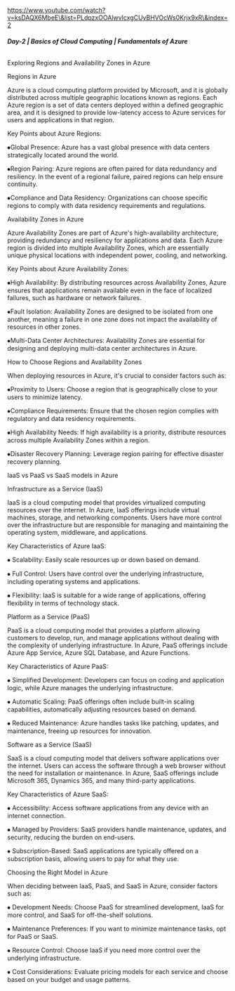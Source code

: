 https://www.youtube.com/watch?v=ksDAQX6MbeE\&list=PLdpzxOOAlwvIcxgCUyBHVOcWs0Krjx9xR\&index=2



###### **Day-2 | Basics of Cloud Computing | Fundamentals of Azure**



Exploring Regions and Availability Zones in Azure



Regions in Azure



Azure is a cloud computing platform provided by Microsoft, and it is globally distributed across multiple geographic locations known as regions. Each Azure region is a set of data centers deployed within a defined geographic area, and it is designed to provide low-latency access to Azure services for users and applications in that region.



Key Points about Azure Regions:

⦁Global Presence: Azure has a vast global presence with data centers strategically located around the world.

⦁Region Pairing: Azure regions are often paired for data redundancy and resiliency. In the event of a regional failure, paired regions can help ensure continuity.

⦁Compliance and Data Residency: Organizations can choose specific regions to comply with data residency requirements and regulations.



Availability Zones in Azure



Azure Availability Zones are part of Azure's high-availability architecture, providing redundancy and resiliency for applications and data. Each Azure region is divided into multiple Availability Zones, which are essentially unique physical locations with independent power, cooling, and networking.



Key Points about Azure Availability Zones:



⦁High Availability: By distributing resources across Availability Zones, Azure ensures that applications remain available even in the face of localized failures, such as hardware or network failures.

⦁Fault Isolation: Availability Zones are designed to be isolated from one another, meaning a failure in one zone does not impact the availability of resources in other zones.

⦁Multi-Data Center Architectures: Availability Zones are essential for designing and deploying multi-data center architectures in Azure.



How to Choose Regions and Availability Zones



When deploying resources in Azure, it's crucial to consider factors such as:

⦁Proximity to Users: Choose a region that is geographically close to your users to minimize latency.

⦁Compliance Requirements: Ensure that the chosen region complies with regulatory and data residency requirements.

⦁High Availability Needs: If high availability is a priority, distribute resources across multiple Availability Zones within a region.

⦁Disaster Recovery Planning: Leverage region pairing for effective disaster recovery planning.



IaaS vs PaaS vs SaaS models in Azure

Infrastructure as a Service (IaaS)

IaaS is a cloud computing model that provides virtualized computing resources over the internet. In Azure, IaaS offerings include virtual machines, storage, and networking components. Users have more control over the infrastructure but are responsible for managing and maintaining the operating system, middleware, and applications.

Key Characteristics of Azure IaaS:

⦁	Scalability: Easily scale resources up or down based on demand.

⦁	Full Control: Users have control over the underlying infrastructure, including operating systems and applications.

⦁	Flexibility: IaaS is suitable for a wide range of applications, offering flexibility in terms of technology stack.

Platform as a Service (PaaS)

PaaS is a cloud computing model that provides a platform allowing customers to develop, run, and manage applications without dealing with the complexity of underlying infrastructure. In Azure, PaaS offerings include Azure App Service, Azure SQL Database, and Azure Functions.

Key Characteristics of Azure PaaS:

⦁	Simplified Development: Developers can focus on coding and application logic, while Azure manages the underlying infrastructure.

⦁	Automatic Scaling: PaaS offerings often include built-in scaling capabilities, automatically adjusting resources based on demand.

⦁	Reduced Maintenance: Azure handles tasks like patching, updates, and maintenance, freeing up resources for innovation.

Software as a Service (SaaS)

SaaS is a cloud computing model that delivers software applications over the internet. Users can access the software through a web browser without the need for installation or maintenance. In Azure, SaaS offerings include Microsoft 365, Dynamics 365, and many third-party applications.

Key Characteristics of Azure SaaS:

⦁	Accessibility: Access software applications from any device with an internet connection.

⦁	Managed by Providers: SaaS providers handle maintenance, updates, and security, reducing the burden on end-users.

⦁	Subscription-Based: SaaS applications are typically offered on a subscription basis, allowing users to pay for what they use.

Choosing the Right Model in Azure

When deciding between IaaS, PaaS, and SaaS in Azure, consider factors such as:

⦁	Development Needs: Choose PaaS for streamlined development, IaaS for more control, and SaaS for off-the-shelf solutions.

⦁	Maintenance Preferences: If you want to minimize maintenance tasks, opt for PaaS or SaaS.

⦁	Resource Control: Choose IaaS if you need more control over the underlying infrastructure.

⦁	Cost Considerations: Evaluate pricing models for each service and choose based on your budget and usage patterns.

